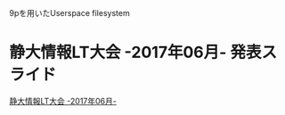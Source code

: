 9pを用いたUserspace filesystem
# 静大情報LT大会 -2017年06月- 発表スライド
[静大情報LT大会 -2017年06月-](https://shizdailt.connpass.com/event/57649/ "静大情報LT")
